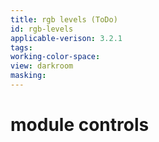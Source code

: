 ```yaml
---
title: rgb levels (ToDo)
id: rgb-levels
applicable-verison: 3.2.1
tags: 
working-color-space:  
view: darkroom
masking: 
---
```


# module controls

